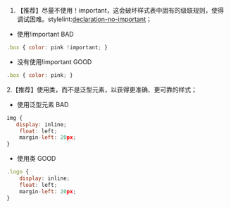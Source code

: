 1. 【推荐】尽量不使用！important，这会破坏样式表中固有的级联规则，使得调试困难。stylelint:[declaration-no-important](https://github.com/stylelint/stylelint/blob/main/lib/rules/declaration-no-important/README.md)；

- 使用!important <Badge type="error">BAD</Badge>

```jsx | pure
.box { color: pink !important; }
```

- 没有使用!important <Badge type="success">GOOD</Badge>

```jsx | pure
.box { color: pink; }
```
2.【推荐】使用类，而不是泛型元素，以获得更准确、更可靠的样式；

- 使用泛型元素 <Badge type="error">BAD</Badge>

```jsx | pure
img {
   display: inline; 
    float: left;
    margin-left: 20px;
}
```

- 使用类 <Badge type="success">GOOD</Badge>

```jsx | pure
.logo {
    display: inline; 
    float: left;
    margin-left: 20px;
}
```